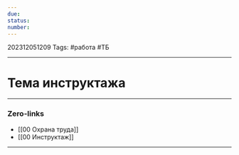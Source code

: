 ```yaml
---
due: 
status: 
number:
---
```

202312051209
Tags: #работа #ТБ

---
# Тема инструктажа
---
### Zero-links

- [[00 Охрана труда]]
- [[00 Инструктаж]]

---